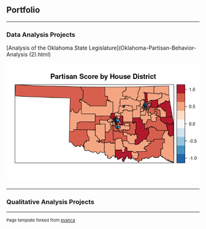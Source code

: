 ## Portfolio

---

### Data Analysis Projects

[Analysis of the Oklahoma State Legislature](Oklahoma-Partisan-Behavior-Analysis (2).html)

<img src="images/House Partisan Scores.png?raw=true"/>

---

### Qualitative Analysis Projects

---
<p style="font-size:11px">Page template forked from <a href="https://github.com/evanca/quick-portfolio">evanca</a></p>
<!-- Remove above link if you don't want to attibute -->

